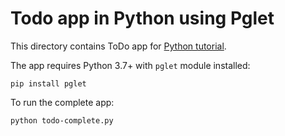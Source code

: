 # Todo app in Python using Pglet

This directory contains ToDo app for [Python tutorial](https://pglet.io/docs/tutorials/python).

The app requires Python 3.7+ with `pglet` module installed:

    pip install pglet

To run the complete app:

    python todo-complete.py